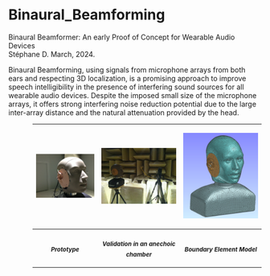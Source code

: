 # Binaural_Beamforming

Binaural Beamformer: An early Proof of Concept for Wearable Audio Devices <br>
Stéphane D.  March, 2024.

Binaural Beamforming, using signals from microphone
arrays from both ears and respecting 3D localization, is
a promising approach to improve speech intelligibility in
the presence of interfering sound sources for all wearable
audio devices. Despite the imposed small size of
the microphone arrays, it offers strong interfering noise
reduction potential due to the large inter-array distance
and the natural attenuation provided by the head.


<ul><ul> 
 
 |<p align="center"> <img src="https://github.com/DrStef/Binaural_Beamforming/blob/main/20150528_154741.jpg" width="150"/>                        </p>    |  <p align="center"> <img src="https://github.com/DrStef/Binaural_Beamforming/blob/main/HATS-Validations-400x299.jpg" width="200"  /> </p> | <p align="center"> <img src= "https://github.com/DrStef/Binaural_Beamforming/blob/main/head001-350x400.png" width="200" /></p>|
| ---       | ---                          |   ---         |
 |<p align="center"> <sub><b> <i> Prototype </i> </b> </sub>  </p>  |  <p align="center"> <sub><b><i> Validation in an anechoic chamber </i> </b> </sub>  </p>       |   <p align="center"> <sub><b><i> Boundary Element Model </i></b> </sub>  </p> |

 </ul></ul>

